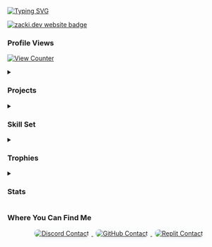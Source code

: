 <p>
    <a href="https://git.io/typing-svg">
        <img src="https://readme-typing-svg.demolab.com?font=Fira+Code&size=18&duration=3000&pause=500&color=4EADDB&background=1C1C1C&center=true&vCenter=true&height=100&lines=Heyo!;My+name+is+ZackiBoiz.;...or+Zacki+for+short.;I+enjoy+hacking+games+like+Blooket.;Sometimes+janky+.io+games+as+well.;Check+out+my+repositories!" alt="Typing SVG">
    </a>
</p>

<p>
  <a href="https://zacki.dev" target="_blank">
    <img src="https://img.shields.io/badge/Visit%20my%20website!-zacki.dev-FF00AA?style=for-the-badge&logoColor=white" alt="zacki.dev website badge">
  </a>
</p>

<h3 id="profile-views">Profile Views</h3>
<p>
    <a href="https://github.com/antonkomarev/github-profile-views-counter">
        <img src="https://komarev.com/ghpvc/?username=ZackiBoiz&style=for-the-badge&color=4EADDB&label=Profile+Views" alt="View Counter">
    </a>
</p>

<details>
    <summary>
        <h3 id="projects">Projects</h3>
    </summary>
    <ul>
        <li><strong>IO Game Hacks</strong></li>
        <li><strong>Full stack web applications</strong></li>
        <li>
            <strong>Private Projects</strong>
            <ul>
                <li><a href="https://cavegame.io">Cavegame.io</a> Client</li>
                <li>Cavegame.io Tools/Hacks <em>(built with kmccord1)</em></li>
                <li><a href="https://talkomatic.co">Talkomatic.co</a> Client</li>
                <li>Talkomatic.co <a href="https://github.com/MohdYahyaMahmodi/talkomatic-classic">Development</a></li>
                <li><a href="https://multiplayerpiano.net">Multiplayer Piano</a> Client</li>
            </ul>
        </li>
    </ul>
    <b><em>If you feel like contributing to a repository, feel free to open an issue or pull request!</em></b>
</details>
<details>
  <summary>
    <h3 id="tools">Skill Set</h3>
  </summary>

  <h4>What I Use</h4>
  <h5>Languages</h5>
  <a href="https://skillicons.dev">
    <img src="https://skillicons.dev/icons?i=html,css,js,py,java,bash,markdown&perline=8" alt="Language Icons">
  </a>

  <h5>Tools & Frameworks</h5>
  <a href="https://skillicons.dev">
    <img src="https://skillicons.dev/icons?i=bootstrap,jquery,nodejs,bun,discordjs,express,npm,sqlite,linux,windows,git,github,raspberrypi,vscode,androidstudio,replit,codepen&perline=8" alt="Tool Icons">
  </a>


  <h4>Learning / Exploring</h4>
  <h5>Languages</h5>
  <a href="https://skillicons.dev">
    <img src="https://skillicons.dev/icons?i=ts,cpp,rust&perline=8" alt="Learning Language Icons">
  </a>

  <h5>Tools & Frameworks</h5>
  <a href="https://skillicons.dev">
    <img src="https://skillicons.dev/icons?i=ubuntu,tailwind,react,nextjs,arduino&perline=8" alt="Learning Tool Icons">
  </a>

  <h6>Additional not shown</h6>
  <small>HolyC, Cisco Packet Tracer</small>
</details>

<details>
    <summary>
        <h3 id="trophies">Trophies</h3>
    </summary>
    <p>
        <a href="https://github.com/lucthienphong1120/github-trophies">
            <img src="https://github-trophies.vercel.app/?username=ZackiBoiz&theme=onedark" alt="GitHub Trophies">
        </a>
    </p>
</details>

<details>
    <summary>
        <h3 id="stats">Stats</h3>
    </summary>
    <p>
        <a href="https://github.com/anuraghazra/github-readme-stats">
            <img height="175" align="center" src="https://github-readme-stats.vercel.app/api?username=ZackiBoiz&theme=dark&show_icons=true&locale=en&layout=compact&card_width=350&hide_border=true" alt="GitHub User Stats">
        </a>
        <a href="https://github.com/anuraghazra/github-readme-stats">
            <img height="175" align="center" src="https://github-readme-stats.vercel.app/api/top-langs?username=ZackiBoiz&theme=dark&layout=compact&card_width=350&langs_count=16&hide_border=true" alt="GitHub Language Stats">
        </a>
    </p>
</details>

<h3 id="contacts">Where You Can Find Me</h3>
<p class="modern-badges" align="center">
    <a href="https://discord.com/users/900442235760443442">
        <img src="https://img.shields.io/badge/Discord-zackiboiz-5865F2?style=for-the-badge&logo=discord&logoColor=white" alt="Discord Contact" style="margin:0 6px 8px 6px;border-radius:8px;box-shadow:0 2px 8px rgba(78,173,219,0.10);">
    </a>
    <a href="https://github.com/ZackiBoiz">
        <img src="https://img.shields.io/badge/GitHub-ZackiBoiz-181717?style=for-the-badge&logo=github&logoColor=white" alt="GitHub Contact" style="margin:0 6px 8px 6px;border-radius:8px;box-shadow:0 2px 8px rgba(78,173,219,0.10);">
    </a>
    <a href="https://replit.com/@zackiboiz">
        <img src="https://img.shields.io/badge/Replit-%40ZackiBoiz-F26207?style=for-the-badge&logo=replit&logoColor=white" alt="Replit Contact" style="margin:0 6px 8px 6px;border-radius:8px;box-shadow:0 2px 8px rgba(78,173,219,0.10);">
    </a>
</p>